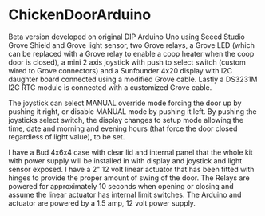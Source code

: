 # ChickenDoorArduino

Beta version developed on original DIP Arduino Uno using Seeed Studio Grove Shield and Grove light sensor, two Grove relays, a Grove LED (which can be replaced with a Grove relay to enable a coop heater when the coop door is closed), a mini 2 axis joystick with push to select switch (custom wired to Grove connectors) and a Sunfounder 4x20 display with I2C daughter board connected using a modified Grove cable. Lastly a DS3231M I2C RTC module is connected with a customized Grove cable.

The joystick can select MANUAL override mode forcing the door up by pushing it right, or disable MANUAL mode by pushing it left. By pushing the joysticks select switch, the display changes to setup mode allowing the time, date and morning and evening hours (that force the door closed regardless of light value), to be set.

I have a Bud 4x6x4 case with clear lid and internal panel that the whole kit with power supply will be installed in with display and joystick and light sensor exposed. I have a 2" 12 volt linear actuator that has been fitted with hinges to provide the proper amount of swing of the door. The Relays are powered for approximately 10 seconds when opening or closing and assume the linear actuator has internal limit switches.  The Arduino and actuator are powered by a 1.5 amp, 12 volt power supply.
